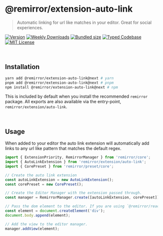 # @remirror/extension-auto-link

> Automatic linking for url like matches in your editor. Great for social experiences.

[![Version][version]][npm] [![Weekly Downloads][downloads-badge]][npm] [![Bundled size][size-badge]][size] [![Typed Codebase][typescript]](#) [![MIT License][license]](#)

[version]: https://flat.badgen.net/npm/v/@remirror/extension-auto-link/next
[npm]: https://npmjs.com/package/@remirror/extension-auto-link/v/next
[license]: https://flat.badgen.net/badge/license/MIT/purple
[size]: https://bundlephobia.com/result?p=@remirror/extension-auto-link@next
[size-badge]: https://flat.badgen.net/bundlephobia/minzip/@remirror/extension-auto-link@next
[typescript]: https://flat.badgen.net/badge/icon/TypeScript?icon=typescript&label
[downloads-badge]: https://badgen.net/npm/dw/@remirror/extension-auto-link/red?icon=npm

<br />

## Installation

```bash
yarn add @remirror/extension-auto-link@next # yarn
pnpm add @remirror/extension-auto-link@next # pnpm
npm install @remirror/extension-auto-link@next # npm
```

This is included by default when you install the recommended `remirror` package. All exports are also available via the entry-point, `remirror/extension/auto-link`.

<br />

## Usage

When added to your editor the auto link extension will automatically add links to any url like pattern that matches the default regex.

```ts
import { ExtensionPriority, RemirrorManager } from 'remirror/core';
import { AutoLinkExtension } from 'remirror/extension/auto-link';
import { CorePreset } from 'remirror/preset/core';

// Create the auto link extension
const autoLinkExtension = new AutoLinkExtension();
const corePreset = new CorePreset();

// Create the Editor Manager with the extension passed through.
const manager = RemirrorManager.create([autoLinkExtension, corePreset]);

// Pass the dom element to the editor. If you are using `@remirror/react` this is done for you.
const element = document.createElement('div');
document.body.append(element);

// Add the view to the editor manager.
manager.addView(element);
```

<br />
